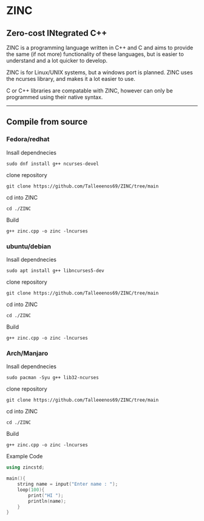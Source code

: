 # ZINC
Zero-cost INtegrated C++
--------------------------------------------------------

ZINC is a programming language written in C++ and C and aims to provide the same (if not more) functionality of these languages, but is easier to understand and a lot quicker to develop.

ZINC is for Linux/UNIX systems, but a windows port is planned. ZINC uses the ncurses library, and makes it a lot easier to use. 

C or C++ libraries are compatable with ZINC, however can only be programmed using their native syntax.

--------------------------------------------------------
## Compile from source

### Fedora/redhat

Insall dependnecies
```shell
sudo dnf install g++ ncurses-devel
```

clone repository
```shell
git clone https://github.com/Talleeenos69/ZINC/tree/main
```

cd into ZINC
```shell
cd ./ZINC
```

Build
```shell
g++ zinc.cpp -o zinc -lncurses
```

### ubuntu/debian

Insall dependnecies
```shell
sudo apt install g++ libncurses5-dev
```
clone repository
```shell
git clone https://github.com/Talleeenos69/ZINC/tree/main
```
cd into ZINC
```shell
cd ./ZINC
```

Build
```shell
g++ zinc.cpp -o zinc -lncurses
```

### Arch/Manjaro

Insall dependnecies
```shell
sudo pacman -Syu g++ lib32-ncurses
```
clone repository
```shell
git clone https://github.com/Talleeenos69/ZINC/tree/main
```
cd into ZINC
```shell
cd ./ZINC
```

Build
```shell
g++ zinc.cpp -o zinc -lncurses
```

Example Code
```c++
using zincstd;

main(){
    string name = input("Enter name : ");
    loop(100){
        print("HI ");
        println(name);
    }
}
```
